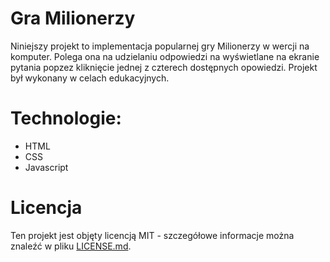 # Gra Milionerzy
Niniejszy projekt to implementacja popularnej gry Milionerzy w wercji na komputer. Polega ona na udzielaniu odpowiedzi na wyświetlane na ekranie pytania popzez kliknięcie jednej z czterech dostępnych opowiedzi. Projekt był wykonany w celach edukacyjnych.

# Technologie:
* HTML
* CSS 
* Javascript

# Licencja
Ten projekt jest objęty licencją MIT - szczegółowe informacje można znaleźć w pliku [LICENSE.md](github.com/vera98d/milionerzy/LICENSE.md).
